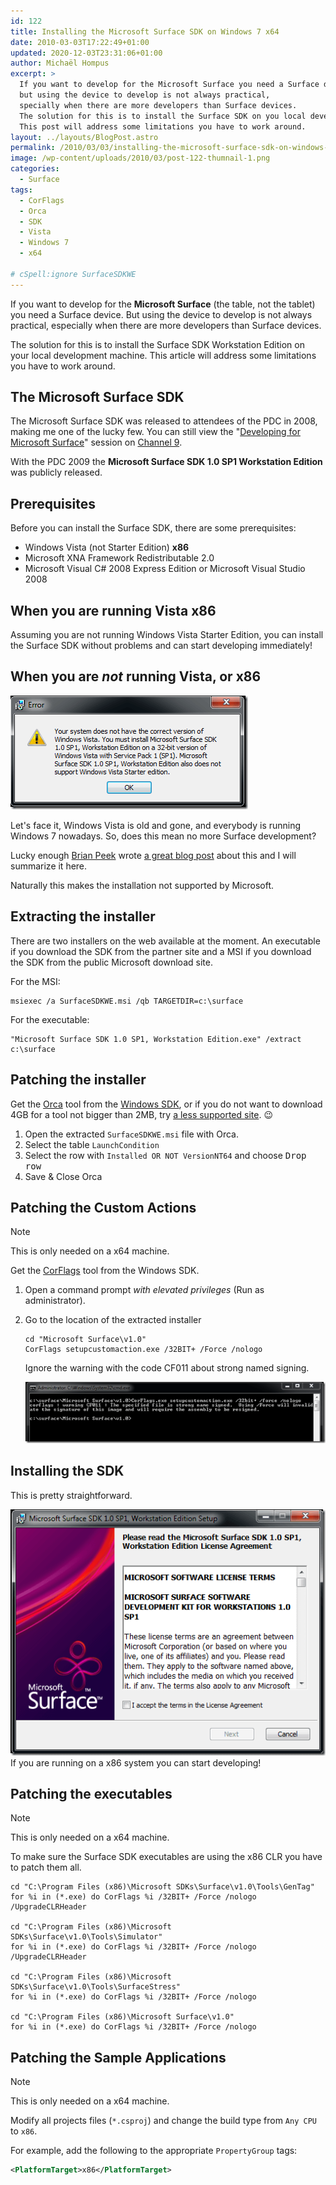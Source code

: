 ```yaml
---
id: 122
title: Installing the Microsoft Surface SDK on Windows 7 x64
date: 2010-03-03T17:22:49+01:00
updated: 2020-12-03T23:31:06+01:00
author: Michaël Hompus
excerpt: >
  If you want to develop for the Microsoft Surface you need a Surface device,
  but using the device to develop is not always practical,
  specially when there are more developers than Surface devices.
  The solution for this is to install the Surface SDK on you local development machine.
  This post will address some limitations you have to work around.
layout: ../layouts/BlogPost.astro
permalink: /2010/03/03/installing-the-microsoft-surface-sdk-on-windows-7-x64/
image: /wp-content/uploads/2010/03/post-122-thumnail-1.png
categories:
  - Surface
tags:
  - CorFlags
  - Orca
  - SDK
  - Vista
  - Windows 7
  - x64

# cSpell:ignore SurfaceSDKWE
---
```


If you want to develop for the **Microsoft Surface** (the table, not the tablet) you need a Surface device.
But using the device to develop is not always practical, especially when there are more developers than Surface devices.

The solution for this is to install the Surface SDK Workstation Edition on your local development machine.
This article will address some limitations you have to work around.

<!--more-->

## The Microsoft Surface SDK

The Microsoft Surface SDK was released to attendees of the PDC in 2008, making me one of the lucky few. You can still view the "[Developing for Microsoft Surface](https://learn.microsoft.com/shows/pdc-pdc08/pc17)" session on [Channel 9](https://channel9.msdn.com/).

With the PDC 2009 the **Microsoft Surface SDK 1.0 SP1 Workstation Edition** was publicly released.

## Prerequisites

Before you can install the Surface SDK, there are some prerequisites:

- Windows Vista (not Starter Edition) **x86**
- Microsoft XNA Framework Redistributable 2.0
- Microsoft Visual C# 2008 Express Edition or Microsoft Visual Studio 2008

## When you are running Vista x86

Assuming you are not running Windows Vista Starter Edition, you can install the Surface SDK without problems and can start developing immediately!

## When you are _not_ running Vista, or x86

![Error dialog displaying the message: "Your system does not have the correct version of Windows Vista. You must install Microsoft Surface SDK 1.0 SP1, Workstation Edition on a 32-bit version of Windows Vista with Service Pack 1 (SP1). Microsoft Surface SDK 1.0 SP1, Workstation Edition also does not support Windows Vista Starter edition."](/wp-content/uploads/2010/03/error-dialog-not-correct-version-windows-vista.png 'Error dialog displaying the message: "Your system does not have the correct version of Windows Vista. You must install Microsoft Surface SDK 1.0 SP1, Workstation Edition on a 32-bit version of Windows Vista with Service Pack 1 (SP1). Microsoft Surface SDK 1.0 SP1, Workstation Edition also does not support Windows Vista Starter edition."')

Let's face it, Windows Vista is old and gone, and everybody is running Windows 7 nowadays.
So, does this mean no more Surface development?

Lucky enough [Brian Peek](https://brianpeek.com/) wrote [a great blog post](https://brianpeek.com/install-the-surface-sdk-sp1-workstation-edition-on-x64/) about this and I will summarize it here.

Naturally this makes the installation not supported by Microsoft.

## Extracting the installer

There are two installers on the web available at the moment. An executable if you download the SDK from the partner site and a MSI if you download the SDK from the public Microsoft download site.

For the MSI:

```shell
msiexec /a SurfaceSDKWE.msi /qb TARGETDIR=c:\surface
```

For the executable:

```shell
"Microsoft Surface SDK 1.0 SP1, Workstation Edition.exe" /extract c:\surface
```

## Patching the installer

Get the [Orca](https://learn.microsoft.com/windows/win32/msi/orca-exe) tool from the [Windows SDK](https://www.microsoft.com/download/details.aspx?id=8279), or if you do not want to download 4GB for a tool not bigger than 2MB, try [a less supported site](https://www.softpedia.com/get/Authoring-tools/Setup-creators/Orca.shtml). 😉

1. Open the extracted `SurfaceSDKWE.msi` file with Orca.
2. Select the table `LaunchCondition`
3. Select the row with `Installed OR NOT VersionNT64` and choose <kbd>Drop row</kbd>
4. Save & Close Orca

## Patching the Custom Actions

> [!NOTE]
> This is only needed on a x64 machine.

Get the [CorFlags](https://learn.microsoft.com/dotnet/framework/tools/corflags-exe-corflags-conversion-tool) tool from the Windows SDK.

1. Open a command prompt _with elevated privileges_ (Run as administrator).
2. Go to the location of the extracted installer

   ```shell
   cd "Microsoft Surface\v1.0"
   CorFlags setupcustomaction.exe /32BIT+ /Force /nologo
   ```

   Ignore the warning with the code CF011 about strong named signing.

   ![Command prompt showing the warning "corflags : warning CF011 : The specified file is strong name signed. Using /Force will invalidate the signature of this image and will require the assembly to be resigned." after execution.](/wp-content/uploads/2010/03/corflags-warning-file-strong-name-signed.png)

## Installing the SDK

This is pretty straightforward.

![First screen of the Microsoft Surface SDK 1.0 SP1, Workstation Edition Setup](/wp-content/uploads/2010/03/installer-surface-sdk.png)
If you are running on a x86 system you can start developing!

## Patching the executables

> [!NOTE]
> This is only needed on a x64 machine.

To make sure the Surface SDK executables are using the x86 CLR you have to patch them all.

```shell
cd "C:\Program Files (x86)\Microsoft SDKs\Surface\v1.0\Tools\GenTag"
for %i in (*.exe) do CorFlags %i /32BIT+ /Force /nologo /UpgradeCLRHeader

cd "C:\Program Files (x86)\Microsoft SDKs\Surface\v1.0\Tools\Simulator"
for %i in (*.exe) do CorFlags %i /32BIT+ /Force /nologo /UpgradeCLRHeader

cd "C:\Program Files (x86)\Microsoft SDKs\Surface\v1.0\Tools\SurfaceStress"
for %i in (*.exe) do CorFlags %i /32BIT+ /Force /nologo

cd "C:\Program Files (x86)\Microsoft Surface\v1.0"
for %i in (*.exe) do CorFlags %i /32BIT+ /Force /nologo
```

## Patching the Sample Applications

> [!NOTE]
> This is only needed on a x64 machine.

Modify all projects files (`*.csproj`) and change the build type from `Any CPU` to `x86`.

For example, add the following to the appropriate `PropertyGroup` tags:

```xml
<PlatformTarget>x86</PlatformTarget>
```
